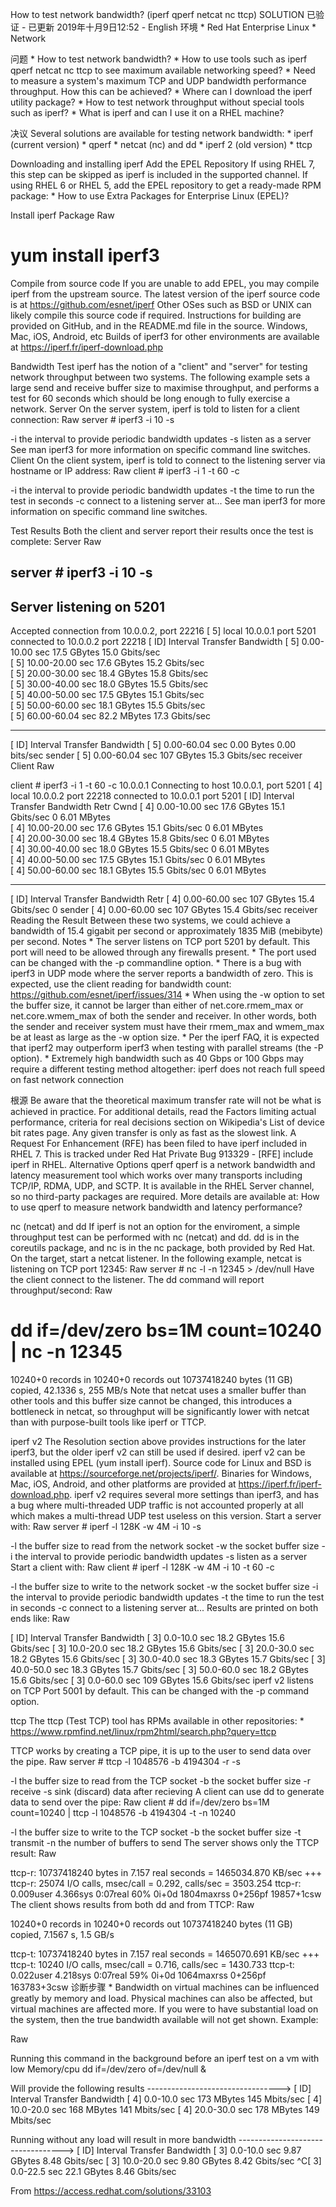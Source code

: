 How to test network bandwidth? (iperf qperf netcat nc ttcp)
 SOLUTION 已验证 - 已更新 2019年十月9日12:52 - 
English 
环境
	* 
Red Hat Enterprise Linux
	* 
Network


问题
	* 
How to test network bandwidth?
	* 
How to use tools such as iperf qperf netcat nc ttcp to see maximum available networking speed?
	* 
Need to measure a system's maximum TCP and UDP bandwidth performance throughput. How this can be achieved?
	* 
Where can I download the iperf utility package?
	* 
How to test network throughput without special tools such as iperf?
	* 
What is iperf and can I use it on a RHEL machine?


决议
Several solutions are available for testing network bandwidth:
	* 
iperf (current version)
	* 
qperf
	* 
netcat (nc) and dd
	* 
iperf 2 (old version)
	* 
ttcp


Downloading and installing iperf
Add the EPEL Repository
If using RHEL 7, this step can be skipped as iperf is included in the supported channel.
If using RHEL 6 or RHEL 5, add the EPEL repository to get a ready-made RPM package:
	* 
How to use Extra Packages for Enterprise Linux (EPEL)?


Install iperf Package
Raw
# yum install iperf3
Compile from source code
If you are unable to add EPEL, you may compile iperf from the upstream source.
The latest version of the iperf source code is at https://github.com/esnet/iperf
Other OSes such as BSD or UNIX can likely compile this source code if required.
Instructions for building are provided on GitHub, and in the README.md file in the source.
Windows, Mac, iOS, Android, etc
Builds of iperf3 for other environments are available at https://iperf.fr/iperf-download.php
 
Bandwidth Test
iperf has the notion of a "client" and "server" for testing network throughput between two systems.
The following example sets a large send and receive buffer size to maximise throughput, and performs a test for 60 seconds which should be long enough to fully exercise a network.
Server
On the server system, iperf is told to listen for a client connection:
Raw
server # iperf3 -i 10 -s

-i  the interval to provide periodic bandwidth updates
-s  listen as a server
See man iperf3 for more information on specific command line switches.
Client
On the client system, iperf is told to connect to the listening server via hostname or IP address:
Raw
client # iperf3 -i 1 -t 60 -c <server hostname or ip address>

-i  the interval to provide periodic bandwidth updates
-t  the time to run the test in seconds
-c  connect to a listening server at...
See man iperf3 for more information on specific command line switches.
 
Test Results
Both the client and server report their results once the test is complete:
Server
Raw

server # iperf3 -i 10 -s
-----------------------------------------------------------
Server listening on 5201
-----------------------------------------------------------
Accepted connection from 10.0.0.2, port 22216
[  5] local 10.0.0.1 port 5201 connected to 10.0.0.2 port 22218
[ ID] Interval           Transfer     Bandwidth
[  5]   0.00-10.00  sec  17.5 GBytes  15.0 Gbits/sec                 
[  5]  10.00-20.00  sec  17.6 GBytes  15.2 Gbits/sec                 
[  5]  20.00-30.00  sec  18.4 GBytes  15.8 Gbits/sec                 
[  5]  30.00-40.00  sec  18.0 GBytes  15.5 Gbits/sec                 
[  5]  40.00-50.00  sec  17.5 GBytes  15.1 Gbits/sec                 
[  5]  50.00-60.00  sec  18.1 GBytes  15.5 Gbits/sec                 
[  5]  60.00-60.04  sec  82.2 MBytes  17.3 Gbits/sec                 
- - - - - - - - - - - - - - - - - - - - - - - - -
[ ID] Interval           Transfer     Bandwidth
[  5]   0.00-60.04  sec  0.00 Bytes    0.00 bits/sec                  sender
[  5]   0.00-60.04  sec   107 GBytes  15.3 Gbits/sec                  receiver
Client
Raw

client # iperf3 -i 1 -t 60 -c 10.0.0.1
Connecting to host 10.0.0.1, port 5201
[  4] local 10.0.0.2 port 22218 connected to 10.0.0.1 port 5201
[ ID] Interval           Transfer     Bandwidth       Retr  Cwnd
[  4]   0.00-10.00  sec  17.6 GBytes  15.1 Gbits/sec    0   6.01 MBytes      
[  4]  10.00-20.00  sec  17.6 GBytes  15.1 Gbits/sec    0   6.01 MBytes      
[  4]  20.00-30.00  sec  18.4 GBytes  15.8 Gbits/sec    0   6.01 MBytes      
[  4]  30.00-40.00  sec  18.0 GBytes  15.5 Gbits/sec    0   6.01 MBytes      
[  4]  40.00-50.00  sec  17.5 GBytes  15.1 Gbits/sec    0   6.01 MBytes      
[  4]  50.00-60.00  sec  18.1 GBytes  15.5 Gbits/sec    0   6.01 MBytes      
- - - - - - - - - - - - - - - - - - - - - - - - -
[ ID] Interval           Transfer     Bandwidth       Retr
[  4]   0.00-60.00  sec   107 GBytes  15.4 Gbits/sec    0             sender
[  4]   0.00-60.00  sec   107 GBytes  15.4 Gbits/sec                  receiver
Reading the Result
Between these two systems, we could achieve a bandwidth of 15.4 gigabit per second or approximately 1835 MiB (mebibyte) per second.
Notes
	* 
The server listens on TCP port 5201 by default. This port will need to be allowed through any firewalls present.
	* 
The port used can be changed with the -p commandline option.
	* 
There is a bug with iperf3 in UDP mode where the server reports a bandwidth of zero. This is expected, use the client reading for bandwidth count: https://github.com/esnet/iperf/issues/314
	* 
When using the -w option to set the buffer size, it cannot be larger than either of net.core.rmem_max or net.core.wmem_max of both the sender and receiver. In other words, both the sender and receiver system must have their rmem_max and wmem_max be at least as large as the -w option size.
	* 
Per the iperf FAQ, it is expected that iperf2 may outperform iperf3 when testing with parallel streams (the -P option).
	* 
Extremely high bandwidth such as 40 Gbps or 100 Gbps may require a different testing method altogether: iperf does not reach full speed on fast network connection


根源
Be aware that the theoretical maximum transfer rate will not be what is achieved in practice. For additional details, read the Factors limiting actual performance, criteria for real decisions section on Wikipedia's List of device bit rates page.
Any given transfer is only as fast as the slowest link.
A Request For Enhancement (RFE) has been filed to have iperf included in RHEL 7. This is tracked under Red Hat Private Bug 913329 - [RFE] include iperf in RHEL.
Alternative Options
qperf
qperf is a network bandwidth and latency measurement tool which works over many transports including TCP/IP, RDMA, UDP, and SCTP.
It is available in the RHEL Server channel, so no third-party packages are required.
More details are available at: How to use qperf to measure network bandwidth and latency performance?
 
nc (netcat) and dd
If iperf is not an option for the enviroment, a simple throughput test can be performed with nc (netcat) and dd.
dd is in the coreutils package, and nc is in the nc package, both provided by Red Hat.
On the target, start a netcat listener. In the following example, netcat is listening on TCP port 12345:
Raw
server # nc -l -n 12345 > /dev/null
Have the client connect to the listener. The dd command will report throughput/second:
Raw

# dd if=/dev/zero bs=1M count=10240 | nc -n <server hostname or ip address> 12345
10240+0 records in
10240+0 records out
10737418240 bytes (11 GB) copied, 42.1336 s, 255 MB/s
Note that netcat uses a smaller buffer than other tools and this buffer size cannot be changed, this introduces a bottleneck in netcat, so throughput will be significantly lower with netcat than with purpose-built tools like iperf or TTCP.
 
iperf v2
The Resolution section above provides instructions for the later iperf3, but the older iperf v2 can still be used if desired.
iperf v2 can be installed using EPEL (yum install iperf). Source code for Linux and BSD is available at https://sourceforge.net/projects/iperf/. Binaries for Windows, Mac, iOS, Android, and other platforms are provided at https://iperf.fr/iperf-download.php.
iperf v2 requires several more settings than iperf3, and has a bug where multi-threaded UDP traffic is not accounted properly at all which makes a multi-thread UDP test useless on this version.
Start a server with:
Raw
server # iperf -l 128K -w 4M -i 10 -s

-l   the buffer size to read from the network socket
-w  the socket buffer size
-i  the interval to provide periodic bandwidth updates
-s  listen as a server
Start a client with:
Raw
client # iperf -l 128K -w 4M -i 10 -t 60 -c <server hostname or ip address>

-l   the buffer size to write to the network socket
-w  the socket buffer size
-i  the interval to provide periodic bandwidth updates
-t  the time to run the test in seconds
-c  connect to a listening server at...
Results are printed on both ends like:
Raw

[ ID] Interval       Transfer     Bandwidth
[  3]  0.0-10.0 sec  18.2 GBytes  15.6 Gbits/sec
[  3] 10.0-20.0 sec  18.2 GBytes  15.6 Gbits/sec
[  3] 20.0-30.0 sec  18.2 GBytes  15.6 Gbits/sec
[  3] 30.0-40.0 sec  18.3 GBytes  15.7 Gbits/sec
[  3] 40.0-50.0 sec  18.3 GBytes  15.7 Gbits/sec
[  3] 50.0-60.0 sec  18.2 GBytes  15.6 Gbits/sec
[  3]  0.0-60.0 sec   109 GBytes  15.6 Gbits/sec
iperf v2 listens on TCP Port 5001 by default. This can be changed with the -p command option.
 
ttcp
The ttcp (Test TCP) tool has RPMs available in other repositories:
	* 
https://www.rpmfind.net/linux/rpm2html/search.php?query=ttcp


TTCP works by creating a TCP pipe, it is up to the user to send data over the pipe.
Raw
server # ttcp -l 1048576 -b 4194304 -r -s

-l  the buffer size to read from the TCP socket
-b  the socket buffer size
-r  receive
-s  sink (discard) data after recieving
A client can use dd to generate data to send over the pipe:
Raw
client # dd if=/dev/zero bs=1M count=10240 | ttcp -l 1048576 -b 4194304 -t -n 10240 <server hostname or ip address>

-l  the buffer size to write to the TCP socket
-b  the socket buffer size
-t  transmit
-n  the number of buffers to send
The server shows only the TTCP result:
Raw

ttcp-r: 10737418240 bytes in 7.157 real seconds = 1465034.870 KB/sec +++
ttcp-r: 25074 I/O calls, msec/call = 0.292, calls/sec = 3503.254
ttcp-r: 0.009user 4.366sys 0:07real 60% 0i+0d 1804maxrss 0+256pf 19857+1csw
The client shows results from both dd and from TTCP:
Raw

10240+0 records in
10240+0 records out
10737418240 bytes (11 GB) copied, 7.1567 s, 1.5 GB/s

ttcp-t: 10737418240 bytes in 7.157 real seconds = 1465070.691 KB/sec +++
ttcp-t: 10240 I/O calls, msec/call = 0.716, calls/sec = 1430.733
ttcp-t: 0.022user 4.218sys 0:07real 59% 0i+0d 1064maxrss 0+256pf 163783+3csw
诊断步骤
	* 
Bandwidth on virtual machines can be influenced greatly by memory and load.
Physical machines can also be affected, but virtual machines are affected more.
If you were to have substantial load on the system, then the true bandwidth available will not get shown.
Example:


Raw

Running this command in the background before an iperf test on a vm with low Memory/cpu
dd if=/dev/zero of=/dev/null &

Will provide the following results
--------------------------------->
[ ID] Interval       Transfer     Bandwidth
[  4]  0.0-10.0 sec   173 MBytes   145 Mbits/sec
[  4] 10.0-20.0 sec   168 MBytes   141 Mbits/sec
[  4] 20.0-30.0 sec   178 MBytes   149 Mbits/sec

Running without any load will result in more bandwidth
---------------------------------->
[ ID] Interval       Transfer     Bandwidth
[  3]  0.0-10.0 sec  9.87 GBytes  8.48 Gbits/sec
[  3] 10.0-20.0 sec  9.80 GBytes  8.42 Gbits/sec
^C[  3]  0.0-22.5 sec  22.1 GBytes  8.46 Gbits/sec
 
From <https://access.redhat.com/solutions/33103>